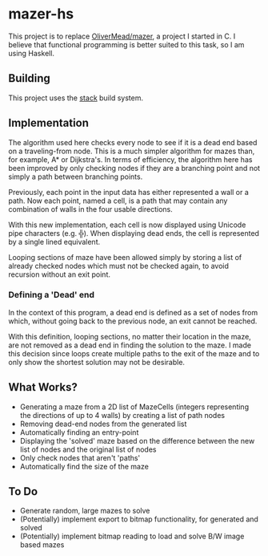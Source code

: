 # mazer-hs
This project is to replace [OliverMead/mazer](https://github.com/OliverMead/mazer),
a project I started in C.
I believe that functional programming is better suited to this task, so I am
using Haskell.
## Building
This project uses the [stack](https://docs.haskellstack.org/en/stable/build_command/) build system.
## Implementation
The algorithm used here checks every node to see if it is a dead end based on a traveling-from node.
This is a much simpler algorithm for mazes than, for example, A\* or Dijkstra's.
In terms of efficiency, the algorithm here has been improved by only checking nodes if they are a 
branching point and not simply a path between branching points.

Previously, each point in the input data has either represented a wall or a path. Now each point, 
named a cell, is a path that may contain any combination of walls in the four usable directions.

With this new implementation, each cell is now displayed using Unicode pipe characters (e.g. ╬). When 
displaying dead ends, the cell is represented by a single lined equivalent.

Looping sections of maze have been allowed simply by storing a list of already checked nodes
which must not be checked again, to avoid recursion without an exit point.
### Defining a 'Dead' end 
In the context of this program, a dead end is defined as a set of nodes from which, without going back 
to the previous node, an exit cannot be reached. 

With this definition, looping sections, no matter their location in the maze, are not removed as a dead 
end in finding the solution to the maze. I made this decision since loops create multiple paths to the 
exit of the maze and to only show the shortest solution may not be desirable.

## What Works?
- Generating a maze from a 2D list of MazeCells (integers representing the directions of up to 4 walls) by 
  creating a list of path nodes
- Removing dead-end nodes from the generated list
- Automatically finding an entry-point
- Displaying the 'solved' maze based on the difference between the new list of nodes and the original list
  of nodes
- Only check nodes that aren't 'paths'
- Automatically find the size of the maze
## To Do
- Generate random, large mazes to solve
- (Potentially) implement export to bitmap functionality, for generated and solved 
- (Potentially) implement bitmap reading to load and solve B/W image based mazes

